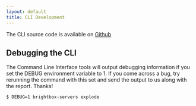 ```yaml
---
layout: default
title: CLI Development
---
```


The CLI source code is available on [Github](https://github.com/brightbox/brightbox-cli)

## Debugging the CLI

The Command Line Interface tools will output debugging information if you set the DEBUG environment variable to 1. If you come across a bug, try rerunning the command with this set and send the output to us along with the report. Thanks!

    $ DEBUG=1 brightbox-servers explode

